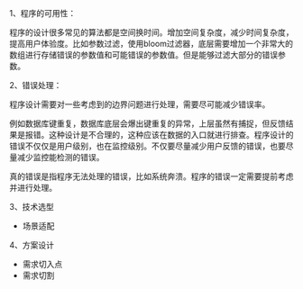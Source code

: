 1、程序的可用性：

程序的设计很多常见的算法都是空间换时间。增加空间复杂度，减少时间复杂度，提高用户体验度。比如参数过滤，使用bloom过滤器，底层需要增加一个非常大的数组进行存储错误的参数值和可能错误的参数值。但是能够过滤大部分的错误参数。



2、错误处理：

程序设计需要对一些考虑到的边界问题进行处理，需要尽可能减少错误率。

例如数据库键重复，数据库底层会爆出键重复的异常，上层虽然有捕捉，但反馈结果是报错。这种设计是不合理的，这种应该在数据的入口就进行排查。程序设计的错误不仅仅是用户级别，也在监控级别。不仅要尽量减少用户反馈的错误，也要尽量减少监控能检测的错误。

真的错误是指程序无法处理的错误，比如系统奔溃。程序的错误一定需要提前考虑并进行处理。



3、技术选型

- 场景适配

4、方案设计

- 需求切入点
- 需求切割



